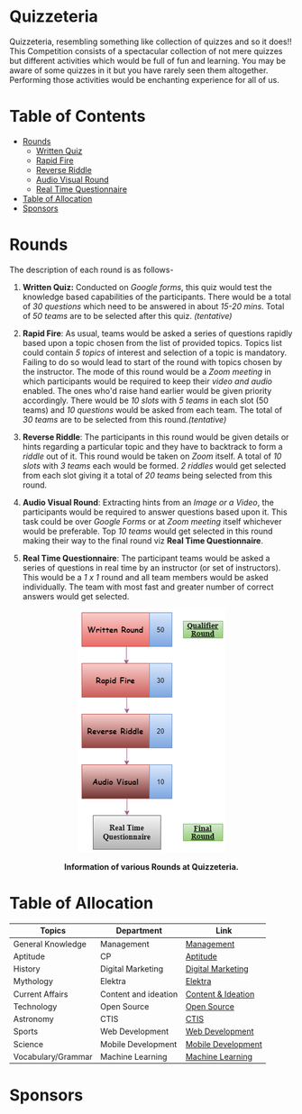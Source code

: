 # Quizzeteria
Quizzeteria, resembling something like collection of quizzes and so it does!! This Competition consists of a spectacular collection of not mere quizzes but different activities which would be full of fun and learning. You may be aware of some quizzes in it but you have rarely seen them altogether. Performing those activities would be enchanting experience for all of us.

# Table of Contents
<!-- vscode-markdown-toc -->
* [Rounds](#rounds)
     * [Written Quiz](#wquiz)
     * [Rapid Fire](#rfire)
     * [Reverse Riddle](#rriddle)
     * [Audio Visual Round](#av)
     * [Real Time Questionnaire](#rquestion)
* [Table of Allocation](#toa)
* [Sponsors](#spons)

<!-- vscode-markdown-toc-config
    numbering=true
    autoSave=true
    /vscode-markdown-toc-config -->
<!-- /vscode-markdown-toc -->

# <a name="rounds"></a>Rounds
The description of each round is as follows-

1. <a name="wquiz"></a>**Written Quiz:** Conducted on *Google forms*, this quiz would test the knowledge based capabilities of the participants. There would be a total of *30 questions* which need to be answered in about *15-20 mins*. Total of *50 teams* are to be selected after this quiz. *(tentative)*

2. <a name="rfire"></a>**Rapid Fire**: As usual, teams would be asked a series of questions rapidly based upon a topic chosen from the list of provided topics. Topics list could contain *5 topics* of interest and selection of a topic is mandatory. Failing to do so would lead to start of the round with topics chosen by the instructor. The mode of this round would be a *Zoom meeting* in which participants would be required to keep their *video and audio* enabled. The ones who'd raise hand earlier would be given priority accordingly. There would be *10 slots* with *5 teams* in each slot (50 teams) and *10 questions* would be asked from each team. The total of *30 teams* are to be selected from this round.*(tentative)*

3. <a name="rriddle"></a>**Reverse Riddle**: The participants in this round would be given details or hints regarding a particular topic and they have to backtrack to form a *riddle* out of it. This round would be taken on *Zoom* itself. A total of *10 slots* with *3 teams* each would be formed. *2 riddles* would get selected from each slot giving it a total of *20 teams* being selected from this round.

4. <a name="av"></a>**Audio Visual Round**: Extracting hints from an *Image or a Video*, the participants would be required to answer questions based upon it. This task could be over *Google Forms* or at *Zoom meeting* itself whichever would be preferable. Top *10 teams* would get selected in this round making their way to the final round viz **Real Time Questionnaire**.

5. <a name="rquestion"></a>**Real Time Questionnaire**: The participant teams would be asked a series of questions in real time by an instructor (or set of instructors). This would be a *1 x 1* round and all team members would be asked individually. The team with most fast and greater number of correct answers would get selected.

<div align="center">
<img src="../quizzet.png">
<p ><b>Information of various Rounds at Quizzeteria.</b></p>
</div>

# <a name="toa"></a>Table of Allocation

|Topics| Department| Link|
|----| ----| ----|
|General Knowledge| Management| [Management](https://docs.google.com/document/d/1DSKd2srQ2bsPCFN9r3k72hxGc2fGXSFL9prp7OTgNTU/edit?usp=sharing)|
|Aptitude| CP| [Aptitude](https://docs.google.com/document/d/1uL7mYEHp1xszFHYL-ki7XXLHo0Gc3lvfVfaUNpySpL8/edit?usp=sharing)|
|History| Digital Marketing| [Digital Marketing](https://docs.google.com/document/d/1vSzwRwbOpUGp1RcOMIDWr1UiMOF5UINgZq5KYkh9RuE/edit?usp=sharing)|
|Mythology| Elektra| [Elektra](https://docs.google.com/document/d/1ENJkxrj70kHvJog54b1QhqJdzx6-mHORTpGiih9FDv4/edit?usp=sharing)|
|Current Affairs| Content and ideation| [Content & Ideation](https://docs.google.com/document/d/1AkU6XTUUUZsSCJtB1cLAGDmZuwSAuicMdG6iROQeidE/edit?usp=sharing)|
|Technology| Open Source| [Open Source](https://docs.google.com/document/d/138Dnkbz_-cRh6t9qr82q8GNZzTIgX7kFHYsAIe0BBHY/edit?usp=sharing)|
|Astronomy| CTIS| [CTIS](https://docs.google.com/document/d/1bmCU7gdH6MQfEqNwu-4eaAAZjjdBsV2eW0r1t9Pgdk0/edit?usp=sharing)|
|Sports| Web Development| [Web Development](https://docs.google.com/document/d/1e0mWjI90ImG2R9E8IX8dofQl6L3qL9D94VtR0u-iqLg/edit?usp=sharing)|
|Science| Mobile Development| [Mobile Development](https://docs.google.com/document/d/1H-Ex9ea1PP-m2afyrJL7FckfFCDVgGezPcGE26HkkAA/edit?usp=sharing)|
|Vocabulary/Grammar| Machine Learning| [Machine Learning](https://docs.google.com/document/d/1tr5HxPmEBPtd8CJbuN_pZkkF-gLHE58b_tO3lsuSJQE/edit?usp=sharing)|

# <a name="spons"></a> Sponsors

